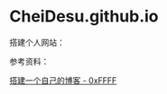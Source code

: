 # CheiDesu.github.io

搭建个人网站：

参考资料：

[搭建一个自己的博客 - 0xFFFF](https://0xffff.one/d/544-da-jian-yi-ge-zi-ji-de-bo-ke)